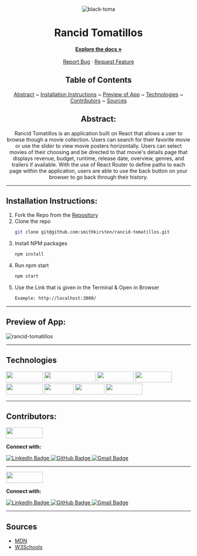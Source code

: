 <div align="center">

   ![black-toma](https://user-images.githubusercontent.com/113261334/218286979-b64b6f57-da43-4afa-a09f-033143cb11ed.png)
  
# Rancid Tomatillos
  

</div>

  <p align="center">
    <a href="https://github.com/smithkirsten/rancid-tomatillos"><strong>Explore the docs »</strong></a>
    <br />
    <br />
    <a href="https://github.com/smithkirsten/rancid-tomatillos/issues">Report Bug</a>
    ·
    <a href="https://github.com/smithkirsten/rancid-tomatillos/issues">Request Feature</a>
  </p>

</div>

<div align="center">

## Table of Contents

[Abstract](#abstract) ~
[Installation Instructions](#installation-instructions) ~
[Preview of App](#preview-of-app) ~
[Technologies](#technologies) ~
[Contributors](#contributors) ~
[Sources](#sources)

</div>

<div align="center">

## Abstract:

[//]: <> (Briefly describe what you built and its features. What problem is the app solving? How does this application solve that problem?)
Rancid Tomatillos is an application built on React that allows a user to browse though a movie collection. Users can search for their favorite movie or use the slider to view movie posters horizontally. Users can select movies of their choosing and be directed to that movie's details page that displays revenue, budget, runtime, release date, overview, genres, and trailers if available. With the use of React Router to define paths to each page within the application, users are able to use the back button on your browser to go back through their history.   
  
</div>

---

## Installation Instructions:

[//]: <> (What steps does a person have to take to get your app cloned down and running?)

1. Fork the Repo from the [Repository](https://github.com/smithkirsten/rancid-tomatillos)
2. Clone the repo
   ```sh
   git clone git@github.com:smithkirsten/rancid-tomatillos.git
   ```
3. Install NPM packages
   ```sh
   npm install
   ```
4. Run npm start
   ```sh
   npm start
   ```
5. Use the Link that is given in the Terminal & Open in Browser
   ```sh
   Example: http://localhost:3000/
   ```

---

## Preview of App:
[//]: <> (Provide ONE gif or screenshot of your application - choose the "coolest" piece of functionality to show off.)

 
  ![rancid-tomatillos](https://user-images.githubusercontent.com/113261334/218286750-6a045ae8-8606-49f7-8008-171d0fb7fb68.gif)

  

---

## Technologies

<div>
  <img src="https://img.shields.io/badge/-react-333333?logo=react&style=for-the-badge" width="100" height="30"/>
  <img src="https://img.shields.io/badge/-react%20router-f44250?logo=react%20router&logoColor=white&style=for-the-badge" width="140" height="30"/>
  <img src="https://img.shields.io/badge/-cypress-007780?logo=cypress&logoColor=white&style=for-the-badge" width="100" height="30"/>
  <img src="https://img.shields.io/badge/-CSS3-315780?logo=css3&style=for-the-badge" width="100" height="30"/>
  <img src="https://img.shields.io/badge/-sass-c69?logo=sass&logoColor=white&style=for-the-badge" width="100" height="30"/>  
  <img src="https://img.shields.io/badge/-npm-c12127?logo=npm&logoColor=white&style=for-the-badge" width="80"  height="30"/>
  <img src="https://img.shields.io/badge/-day.js-fb6052?style=for-the-badge" width="80" height="30"/>
  <img src="https://img.shields.io/badge/-SWIPERJS-0052ff?style=for-the-badge" width="100" height="30"/>  
</div>

---

## Contributors:

[//]: <> (Who worked on this application? Link to their GitHubs.)

<div>
  <img src="https://img.shields.io/badge/-Kirsten%20Smith-B2AC88" height="30" width="100">
  <p><strong>Connect with:</strong></p>
  <a href="https://www.linkedin.com/in/kirsten-stamm-smith/"> 
    <img src="https://img.shields.io/badge/LinkedIn-blue?style=for-the-badge&logo=linkedin&logoColor=white" alt="LinkedIn Badge"/>
  </a>
  <a href="https://github.com/smithkirsten">
    <img src="https://img.shields.io/badge/-github-black?style=for-the-badge&logo=github&logoColor=white" alt="GitHub Badge">
  </a>
  <a href="mailto: brownsmith.kirsten@gmail.com">
    <img src="https://img.shields.io/badge/-gmail-red?style=for-the-badge&logo=gmail&logoColor=white" alt="Gmail Badge">
  </a>

---
  
  <img src="https://img.shields.io/badge/-Rae%20Gebhart-c4a4a3" height="30" width="100">
  <p><strong>Connect with:</strong></p>
  <a href="https://www.linkedin.com/in/rae-gebhart/"> 
    <img src="https://img.shields.io/badge/LinkedIn-blue?style=for-the-badge&logo=linkedin&logoColor=white" alt="LinkedIn Badge"/>
  </a>
  <a href="https://github.com/rae-107">
    <img src="https://img.shields.io/badge/-github-black?style=for-the-badge&logo=github&logoColor=white" alt="GitHub Badge">
  </a>
  <a href="mailto: raegebhart@gmail.com">
    <img src="https://img.shields.io/badge/-gmail-red?style=for-the-badge&logo=gmail&logoColor=white" alt="Gmail Badge">
  </a>
</div>



---

## Sources

- [MDN](https://developer.mozilla.org/en-US/)
- [W3Schools](https://www.w3schools.com/)
